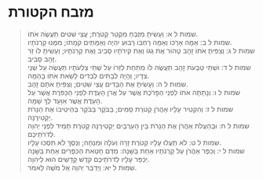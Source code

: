 # מזבח הקטורת

> שמות ל א: וְעָשִׂיתָ מִזְבֵּחַ מִקְטַר קְטֹרֶת; עֲצֵי שִׁטִּים תַּעֲשֶׂה אֹתוֹ.  
> שמות ל ב: אַמָּה אָרְכּוֹ וְאַמָּה רָחְבּוֹ רָבוּעַ יִהְיֶה וְאַמָּתַיִם קֹמָתוֹ; מִמֶּנּוּ קַרְנֹתָיו.  
> שמות ל ג: וְצִפִּיתָ אֹתוֹ זָהָב טָהוֹר אֶת גַּגּוֹ וְאֶת קִירֹתָיו סָבִיב וְאֶת קַרְנֹתָיו; וְעָשִׂיתָ לּוֹ זֵר זָהָב סָבִיב.  
> שמות ל ד: וּשְׁתֵּי טַבְּעֹת זָהָב תַּעֲשֶׂה לּוֹ מִתַּחַת לְזֵרוֹ עַל שְׁתֵּי צַלְעֹתָיו תַּעֲשֶׂה עַל שְׁנֵי צִדָּיו; וְהָיָה לְבָתִּים לְבַדִּים לָשֵׂאת אֹתוֹ בָּהֵמָּה.  
> שמות ל ה: וְעָשִׂיתָ אֶת הַבַּדִּים עֲצֵי שִׁטִּים; וְצִפִּיתָ אֹתָם זָהָב.  
> שמות ל ו: וְנָתַתָּה אֹתוֹ לִפְנֵי הַפָּרֹכֶת אֲשֶׁר עַל אֲרֹן הָעֵדֻת לִפְנֵי הַכַּפֹּרֶת אֲשֶׁר עַל הָעֵדֻת אֲשֶׁר אִוָּעֵד לְךָ שָׁמָּה.  
> שמות ל ז: וְהִקְטִיר עָלָיו אַהֲרֹן קְטֹרֶת סַמִּים; בַּבֹּקֶר בַּבֹּקֶר בְּהֵיטִיבוֹ אֶת הַנֵּרֹת יַקְטִירֶנָּה.  
> שמות ל ח: וּבְהַעֲלֹת אַהֲרֹן אֶת הַנֵּרֹת בֵּין הָעַרְבַּיִם יַקְטִירֶנָּה קְטֹרֶת תָּמִיד לִפְנֵי יְהוָה לְדֹרֹתֵיכֶם.  
> שמות ל ט: לֹא תַעֲלוּ עָלָיו קְטֹרֶת זָרָה וְעֹלָה וּמִנְחָה; וְנֵסֶךְ לֹא תִסְּכוּ עָלָיו.  
> שמות ל י: וְכִפֶּר אַהֲרֹן עַל קַרְנֹתָיו אַחַת בַּשָּׁנָה:  מִדַּם חַטַּאת הַכִּפֻּרִים אַחַת בַּשָּׁנָה יְכַפֵּר עָלָיו לְדֹרֹתֵיכֶם קֹדֶשׁ קָדָשִׁים הוּא לַיהוָה.  
> שמות ל יא: וַיְדַבֵּר יְהוָה אֶל מֹשֶׁה לֵּאמֹר.   
 

